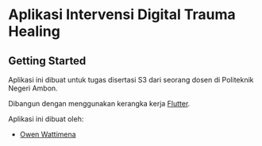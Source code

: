 # **Aplikasi Intervensi Digital Trauma Healing**

## Getting Started

Aplikasi ini dibuat untuk tugas disertasi S3 dari seorang dosen di Politeknik Negeri Ambon.

Dibangun dengan menggunakan kerangka kerja 
[Flutter](https://flutter.dev).

Aplikasi ini dibuat oleh:

- [Owen Wattimena](https://owenwattimena.github.io)

